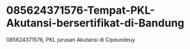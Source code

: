# 085624371576-Tempat-PKL-Akutansi-bersertifikat-di-Bandung
085624371576, PKL jurusan Akutansi di Cipeundeuy 

